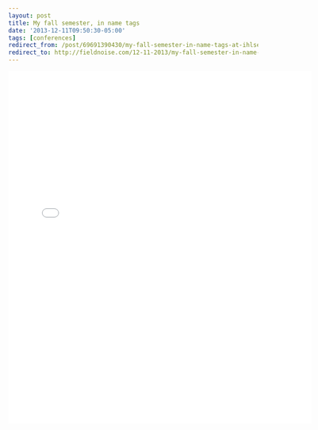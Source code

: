 ```yaml
---
layout: post 
title: My fall semester, in name tags
date: '2013-12-11T09:50:30-05:00' 
tags: [conferences] 
redirect_from: /post/69691390430/my-fall-semester-in-name-tags-at-ihlseng/
redirect_to: http://fieldnoise.com/12-11-2013/my-fall-semester-in-name-tags-at-ihlseng
--- 
```


<center><iframe src="//instagram.com/p/hyQa6OgAtn/embed/" width="612" height="710" frameborder="0" scrolling="no" allowtransparency="true"></iframe><center>
